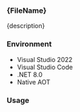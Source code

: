 ### {FileName}
{description}

### Environment
- Visual Studio 2022
- Visual Studio Code
- .NET 8.0
- Native AOT

### Usage
